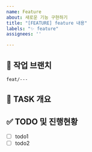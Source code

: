 ```yaml
---
name: Feature
about: 새로운 기능 구현하기
title: "[FEATURE] feature 내용"
labels: "✨ feature"
assignees: ''

---
```


<!-- Assignees 체크하기 -->

## 🌴 작업 브랜치 <!-- 작업할 브랜치 명시 -->

`feat/---`

## 💼 TASK 개요 <!-- 개발할 기능에 대한 간단한 설명 작성 -->

## ✅ TODO 및 진행현황 <!-- 할 일 목록을 만들고 진행사항 표시 -->

- [ ] todo1
- [ ] todo2
